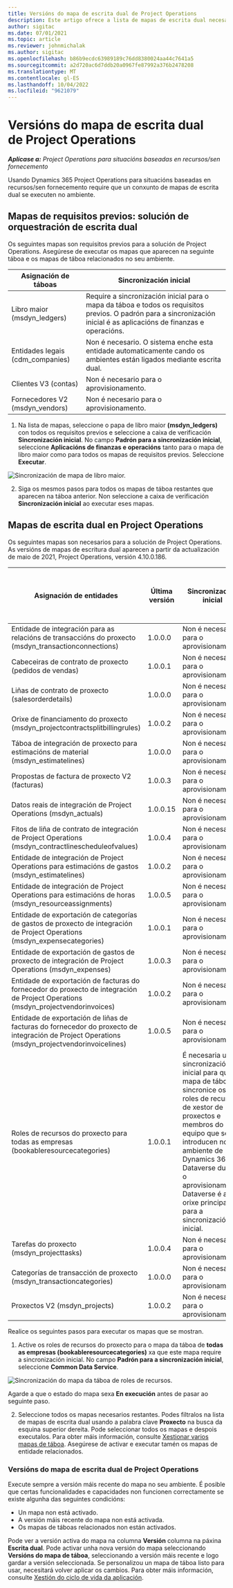 ```yaml
---
title: Versións do mapa de escrita dual de Project Operations
description: Este artigo ofrece a lista de mapas de escrita dual necesarios para Dynamics 365 Project Operations.
author: sigitac
ms.date: 07/01/2021
ms.topic: article
ms.reviewer: johnmichalak
ms.author: sigitac
ms.openlocfilehash: b86b9ecdc63989189c76dd8380024aa44c7641a5
ms.sourcegitcommit: a2d720ac6d7ddb20a0967fe87992a376b2478208
ms.translationtype: MT
ms.contentlocale: gl-ES
ms.lasthandoff: 10/04/2022
ms.locfileid: "9621079"
---
```

# <a name="project-operations-dual-write-map-versions"></a>Versións do mapa de escrita dual de Project Operations

_**Aplícase a:** Project Operations para situacións baseadas en recursos/sen fornecemento_

Usando Dynamics 365 Project Operations para situacións baseadas en recursos/sen fornecemento require que un conxunto de mapas de escrita dual se executen no ambiente. 

## <a name="prerequisite-maps-dual-write-orchestration-solution"></a>Mapas de requisitos previos: solución de orquestración de escrita dual

Os seguintes mapas son requisitos previos para a solución de Project Operations. Asegúrese de executar os mapas que aparecen na seguinte táboa e os mapas de táboa relacionados no seu ambiente.

| Asignación de táboas | Sincronización inicial |
| --- | --- |
| Libro maior (msdyn_ledgers) | Require a sincronización inicial para o mapa da táboa e todos os requisitos previos. O padrón para a sincronización inicial é as aplicacións de finanzas e operacións. |
| Entidades legais (cdm_companies) | Non é necesario. O sistema enche esta entidade automaticamente cando os ambientes están ligados mediante escrita dual. |
| Clientes V3 (contas) | Non é necesario para o aprovisionamento. |
| Fornecedores V2 (msdyn_vendors) | Non é necesario para o aprovisionamento. |

1. Na lista de mapas, seleccione o papa de libro maior **(msdyn\_ledgers)** con todos os requisitos previos e seleccione a caixa de verificación **Sincronización inicial**. No campo **Padrón para a sincronización inicial**, seleccione **Aplicacións de finanzas e operacións** tanto para o mapa de libro maior como para todos os mapas de requisitos previos. Seleccione **Executar**.

![Sincronización de mapa de libro maior.](media/DW6.png)

2. Siga os mesmos pasos para todos os mapas de táboa restantes que aparecen na táboa anterior. Non seleccione a caixa de verificación **Sincronización inicial** ao executar eses mapas.

## <a name="project-operations-dual-write-maps"></a>Mapas de escrita dual en Project Operations

Os seguintes mapas son necesarios para a solución de Project Operations. As versións de mapas de escritura dual aparecen a partir da actualización de maio de 2021, Project Operations, versión 4.10.0.186.

| Asignación de entidades | Última versión | Sincronización inicial | Versión necesaria de Dynamics 365 Finance |
| --- | --- | --- | --- |
| Entidade de integración para as relacións de transaccións do proxecto (msdyn\_transactionconnections) | 1.0.0.0 | Non é necesario para o aprovisionamento. ||
| Cabeceiras de contrato de proxecto (pedidos de vendas) | 1.0.0.1 | Non é necesario para o aprovisionamento. ||
| Liñas de contrato de proxecto (salesorderdetails) | 1.0.0.0 | Non é necesario para o aprovisionamento. ||
| Orixe de financiamento do proxecto (msdyn_projectcontractsplitbillingrules) | 1.0.0.2 | Non é necesario para o aprovisionamento. ||
| Táboa de integración de proxecto para estimacións de material (msdyn\_estimatelines) | 1.0.0.0 | Non é necesario para o aprovisionamento. ||
| Propostas de factura de proxecto V2 (facturas) | 1.0.0.3 | Non é necesario para o aprovisionamento. ||
| Datos reais de integración de Project Operations (msdyn_actuals) | 1.0.0.15 | Non é necesario para o aprovisionamento. |10.0.29 ou posterior|
| Fitos de liña de contrato de integración de Project Operations (msdyn_contractlinescheduleofvalues) | 1.0.0.4 | Non é necesario para o aprovisionamento. ||
| Entidade de integración de Project Operations para estimacións de gastos (msdyn_estimatelines) | 1.0.0.2 | Non é necesario para o aprovisionamento. ||
| Entidade de integración de Project Operations para estimacións de horas (msdyn_resourceassignments) | 1.0.0.5 | Non é necesario para o aprovisionamento. ||
| Entidade de exportación de categorías de gastos de proxecto de integración de Project Operations (msdyn_expensecategories) | 1.0.0.1 | Non é necesario para o aprovisionamento. ||
| Entidade de exportación de gastos de proxecto de integración de Project Operations (msdyn_expenses) | 1.0.0.3 | Non é necesario para o aprovisionamento. ||
| Entidade de exportación de facturas do fornecedor do proxecto de integración de Project Operations (msdyn_projectvendorinvoices) | 1.0.0.2 | Non é necesario para o aprovisionamento. |10.0.29 ou posterior|
| Entidade de exportación de liñas de facturas do fornecedor do proxecto de integración de Project Operations (msdyn_projectvendorinvoicelines) | 1.0.0.5 | Non é necesario para o aprovisionamento. | 10.0.29 ou posterior |
| Roles de recursos do proxecto para todas as empresas (bookableresourcecategories) | 1.0.0.1 | É necesaria unha sincronización inicial para que o mapa de táboas sincronice os roles de recursos de xestor de proxectos e membros do equipo que se introducen no ambiente de Dynamics 365 Dataverse durante o aprovisionamento. Dataverse é a orixe principal para a sincronización inicial. ||
| Tarefas do proxecto (msdyn_projecttasks) | 1.0.0.4 | Non é necesario para o aprovisionamento. ||
| Categorías de transacción de proxecto (msdyn_transactioncategories) | 1.0.0.0 | Non é necesario para o aprovisionamento. ||
| Proxectos V2 (msdyn_projects) | 1.0.0.2 | Non é necesario para o aprovisionamento. ||

Realice os seguintes pasos para executar os mapas que se mostran.

1. Active os roles de recursos do proxecto para o mapa da táboa de **todas as empresas (bookableresourcecategories)** xa que este mapa require a sincronización inicial. No campo **Padrón para a sincronización inicial**, seleccione **Common Data Service**. 

 ![Sincronización do mapa da táboa de roles de recursos.](media/6ResourceInitialSync.jpg)

 Agarde a que o estado do mapa sexa **En execución** antes de pasar ao seguinte paso.

2. Seleccione todos os mapas necesarios restantes. Podes filtralos na lista de mapas de escrita dual usando a palabra clave **Proxecto** na busca da esquina superior dereita. Pode seleccionar todos os mapas e despois executalos. Para obter máis información, consulte [Xestionar varios mapas de táboa](/dynamics365/fin-ops-core/dev-itpro/data-entities/dual-write/multiple-entity-maps). Asegúrese de activar e executar tamén os mapas de entidade relacionados.

### <a name="project-operations-dual-write-map-versions"></a>Versións do mapa de escrita dual de Project Operations

Execute sempre a versión máis recente do mapa no seu ambiente. É posible que certas funcionalidades e capacidades non funcionen correctamente se existe algunha das seguintes condicións:

- Un mapa non está activado.
- A versión máis recente do mapa non está activada. 
- Os mapas de táboas relacionados non están activados.

Pode ver a versión activa do mapa na columna **Versión** columna na páxina **Escrita dual**. Pode activar unha nova versión do mapa seleccionando **Versións do mapa de táboa**, seleccionando a versión máis recente e logo gardar a versión seleccionada. Se personalizou un mapa de táboa listo para usar, necesitará volver aplicar os cambios. Para obter máis información, consulte [Xestión do ciclo de vida da aplicación](/dynamics365/fin-ops-core/dev-itpro/data-entities/dual-write/app-lifecycle-management).
